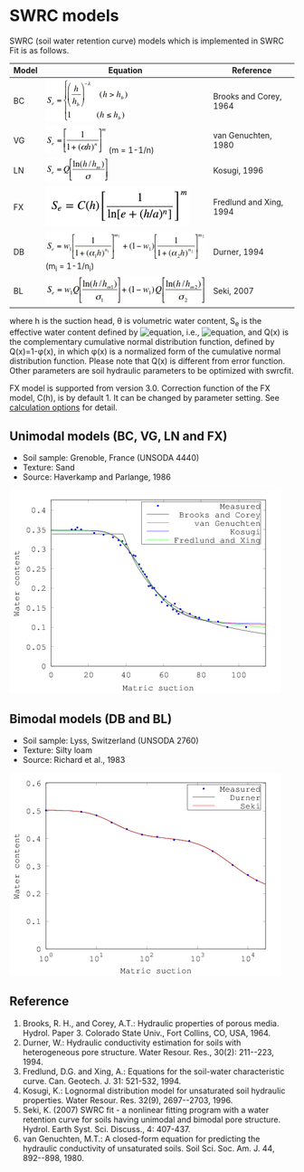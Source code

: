 # SWRC models

SWRC (soil water retention curve) models which is implemented in SWRC Fit is as follows.

|Model|Equation|Reference|
|-----|--------|---------|
|BC |![equation](https://raw.githubusercontent.com/sekika/swrcfit-web/master/img/BC.png) |Brooks and Corey, 1964|
|VG |![equation](https://raw.githubusercontent.com/sekika/swrcfit-web/master/img/VG.png) (m = 1-1/n) |van Genuchten, 1980|
|LN |![equation](https://raw.githubusercontent.com/sekika/swrcfit-web/master/img/LN.png) |Kosugi, 1996|
|FX |![equation](https://raw.githubusercontent.com/sekika/swrcfit-web/master/img/FX.png) |Fredlund and Xing, 1994|
|DB |![equation](https://raw.githubusercontent.com/sekika/swrcfit-web/master/img/DB.png) (m<sub>i</sub> = 1-1/n<sub>i</sub>) |Durner, 1994|
|BL |![equation](https://raw.githubusercontent.com/sekika/swrcfit-web/master/img/BL.png) |Seki, 2007|

where h is the suction head, &theta; is volumetric water content,
S<sub>e</sub> is the effective water content defined by
![equation](http://swrcfit.sourceforge.net/img/Se.png), i.e.,
![equation](http://swrcfit.sourceforge.net/img/Se2.png), and Q(x) is
the complementary cumulative normal distribution function, defined by
Q(x)=1-&phi;(x), in which &phi;(x) is a normalized form of the
cumulative normal distribution function. Please note that Q(x) is
different from error function. Other parameters are soil hydraulic
parameters to be optimized with swrcfit.

FX model is supported from version 3.0. Correction function of the FX model, C(h), is by default 1.
It can be changed by parameter setting. See [calculation options](setting.md) for detail.

## Unimodal models (BC, VG, LN and FX)

* Soil sample: Grenoble, France (UNSODA 4440)
* Texture: Sand
* Source: Haverkamp and Parlange, 1986

![Figure](https://raw.githubusercontent.com/sekika/swrcfit-cgi/master/img/sample1.png)

## Bimodal models (DB and BL)

* Soil sample: Lyss, Switzerland (UNSODA 2760)
* Texture: Silty loam
* Source: Richard et al., 1983

![Figure](https://github.com/sekika/swrcfit-cgi/blob/master/img/sample2.png)

## Reference

1. Brooks, R. H., and Corey, A.T.: Hydraulic properties of porous media.
   Hydrol. Paper 3. Colorado State Univ., Fort Collins, CO, USA, 1964.
2. Durner, W.: Hydraulic conductivity estimation for soils with
   heterogeneous pore structure. Water Resour. Res., 30(2): 211--223, 1994.
3. Fredlund, D.G. and Xing, A.: Equations for the soil-water characteristic curve.
   Can. Geotech. J. 31: 521-532, 1994.
4. Kosugi, K.: Lognormal distribution model for unsaturated soil hydraulic
   properties. Water Resour. Res. 32(9), 2697--2703, 1996.
5. Seki, K. (2007) SWRC fit - a nonlinear fitting program with a water
   retention curve for soils having unimodal and bimodal pore structure.
   Hydrol. Earth Syst. Sci. Discuss., 4: 407-437.
6. van Genuchten, M.T.: A closed-form equation for predicting the hydraulic
   conductivity of unsaturated soils. Soil Sci. Soc. Am.  J. 44, 892--898,
   1980.
